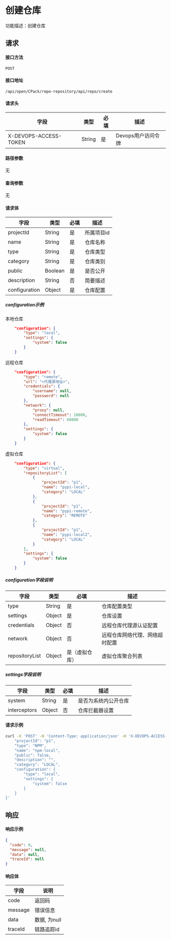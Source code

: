 # 创建仓库

功能描述：创建仓库



## 请求

#### 接口方法

`POST`

#### 接口地址

`/api/open/CPack/repo-repository/api/repo/create`

#### 请求头

| 字段                  | 类型   | 必填 | 描述               |
| --------------------- | ------ | ---- | ------------------ |
| X-DEVOPS-ACCESS-TOKEN | String | 是   | Devops用户访问令牌 |

#### 路径参数

无

#### 查询参数

无

#### 请求体

| 字段          | 类型    | 必填 | 描述       |
| ------------- | ------- | ---- | ---------- |
| projectId     | String  | 是   | 所属项目id |
| name          | String  | 是   | 仓库名称   |
| type          | String  | 是   | 仓库类型   |
| category      | String  | 是   | 仓库类别   |
| public        | Boolean | 是   | 是否公开   |
| description   | String  | 否   | 简要描述   |
| configuration | Object  | 是   | 仓库配置   |

##### configuration示例

本地仓库

```json
    "configuration": {
        "type": "local",
        "settings": {
            "system": false
        }
    }
```

远程仓库

```json
    "configuration": {
        "type": "remote",
        "url": "<代理源地址>",
        "credentials": {
            "username": null,
            "password": null
        },
        "network": {
            "proxy": null,
            "connectTimeout": 10000,
            "readTimeout": 60000
        },
        "settings": {
            "system": false
        }
    }
```

虚拟仓库

```json
    "configuration": {
        "type": "virtual",
        "repositoryList": [
            {
                "projectId": "p1",
                "name": "pypi-local",
                "category": "LOCAL"
            },
            {
                "projectId": "p1",
                "name": "pypi-remote",
                "category": "REMOTE"
            },
            {
                "projectId": "p1",
                "name": "pypi-local2",
                "category": "LOCAL"
            }
        ],
        "settings": {
            "system": false
        }
    }
```

##### configuration字段说明

| 字段           | 类型   | 必填           | 描述                           |
| -------------- | ------ | -------------- | ------------------------------ |
| type           | String | 是             | 仓库配置类型                   |
| settings       | Object | 是             | 仓库设置                       |
| credentials    | Object | 否             | 远程仓库代理源认证配置         |
| network        | Object | 否             | 远程仓库网络代理、网络超时配置 |
| repositoryList | Object | 是（虚拟仓库） | 虚拟仓库聚合列表               |

##### settings字段说明

| 字段         | 类型   | 必填 | 描述                 |
| ------------ | ------ | ---- | -------------------- |
| system       | String | 是   | 是否为系统内公开仓库 |
| interceptors | Object | 否   | 仓库拦截器设置       |

#### 请求示例

```bash
curl -X 'POST' -H 'Content-Type: application/json' -H 'X-DEVOPS-ACCESS-TOKEN: <your_access_token>' 'https://devops.example.com/api/open/CPack/repo-repository/api/repo/create' -d '{
    "projectId": "p1",
    "type": "NPM",
    "name": "npm-local",
    "public": false,
    "description": "",
    "category": "LOCAL",
    "configuration": {
        "type": "local",
        "settings": {
            "system": false
        }
    }
}'
```



## 响应

#### 响应示例

```json
{
  "code": 0,
  "message": null,
  "data": null,
  "traceId": null
}
```

#### 响应体

| 字段      | 说明        |
|---------|-----------|
| code    | 返回码       |
| message | 错误信息      |
| data    | 数据, 为null |
| traceId | 链路追踪id    |

